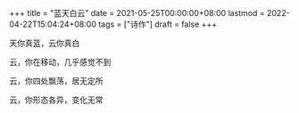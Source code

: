 +++
title = "蓝天白云"
date = 2021-05-25T00:00:00+08:00
lastmod = 2022-04-22T15:04:24+08:00
tags = ["诗作"]
draft = false
+++

天你真蓝，云你真白

云，你在移动，几乎感觉不到

云，你四处飘荡，居无定所

云，你形态各异，变化无常
